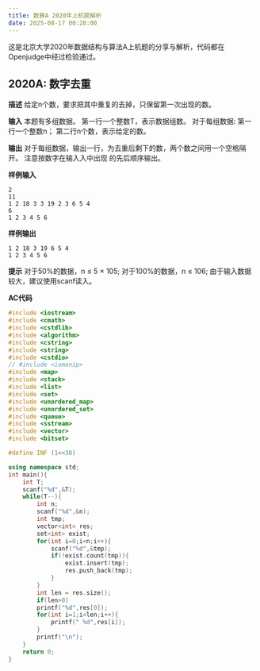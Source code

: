 ```yaml
---
title: 数算A 2020年上机题解析
date: 2025-08-17 00:28:00
---
```


这是北京大学2020年数据结构与算法A上机题的分享与解析，代码都在Openjudge中经过检验通过。

## 2020A: 数字去重

**描述**
给定n个数，要求把其中重复的去掉，只保留第一次出现的数。

**输入**
本题有多组数据。
第⼀⾏一个整数T，表示数据组数。 对于每组数据:
第一⾏一个整数n；
第二⾏n个数，表示给定的数。

**输出**
对于每组数据，输出⼀行，为去重后剩下的数，两个数之间⽤⼀个空格隔开。
注意按数字在输⼊入中出现 的先后顺序输出。

**样例输入**

```
2
11
1 2 18 3 3 19 2 3 6 5 4
6
1 2 3 4 5 6
```

**样例输出**

```
1 2 18 3 19 6 5 4
1 2 3 4 5 6
```

**提示**
对于50%的数据，n ≤ 5 × 105;
对于100%的数据，n ≤ 106;
由于输入数据较大，建议使用scanf读入。

**AC代码**

```cpp
#include <iostream>
#include <cmath>
#include <cstdlib>
#include <algorithm>
#include <cstring>
#include <string>
#include <cstdio>
// #include <iomanip>
#include <map>
#include <stack>
#include <list>
#include <set>
#include <unordered_map>
#include <unordered_set>
#include <queue>
#include <sstream>
#include <vector>
#include <bitset>

#define INF (1<<30)

using namespace std;
int main(){
    int T;
    scanf("%d",&T);
    while(T--){
        int n;
        scanf("%d",&n);
        int tmp;
        vector<int> res;
        set<int> exist;
        for(int i=0;i<n;i++){
            scanf("%d",&tmp);
            if(!exist.count(tmp)){
                exist.insert(tmp);
                res.push_back(tmp);
            }
        }
        int len = res.size();
        if(len>0)
        printf("%d",res[0]);
        for(int i=1;i<len;i++){
            printf(" %d",res[i]);
        }
        printf("\n");
    }
    return 0;
}
```

